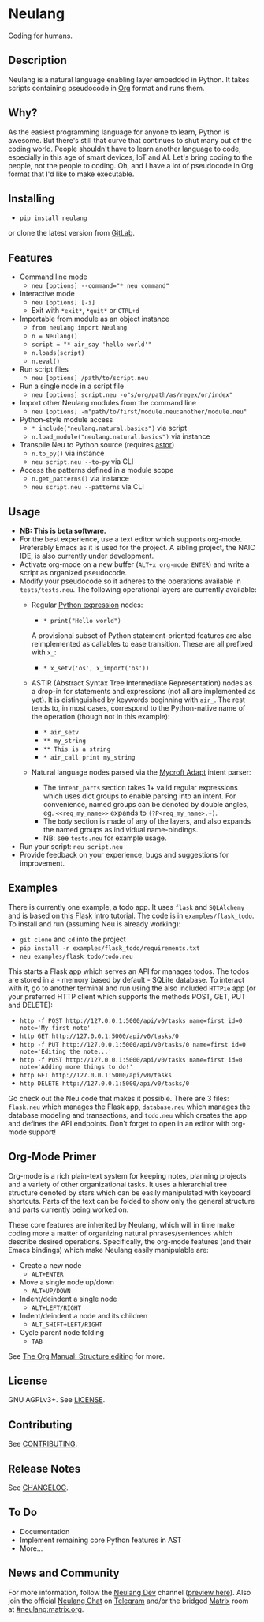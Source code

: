 # Neulang
Coding for humans.

## Description
Neulang is a natural language enabling layer embedded in Python. It takes scripts containing pseudocode in [Org](http://orgmode.org/) format and runs them.

## Why?
As the easiest programming language for anyone to learn, Python is awesome.
But there's still that curve that continues to shut many out of the coding world.
People shouldn't have to learn another language to code, especially in this age of smart devices, IoT and AI.
Let's bring coding to the people, not the people to coding.
Oh, and I have a lot of pseudocode in Org format that I'd like to make executable.

## Installing
* `pip install neulang`

or clone the latest version from [GitLab](https://gitlab.com/skeledrew/neulang).

## Features
* Command line mode
  * `neu [options] --command="* neu command"`
* Interactive mode
  * `neu [options] [-i]`
  * Exit with `*exit*`, `*quit*` or `CTRL+d`
* Importable from module as an object instance
  * `from neulang import Neulang`
  * `n = Neulang()`
  * `script = "* air_say 'hello world'"`
  * `n.loads(script)`
  * `n.eval()`
* Run script files
  * `neu [options] /path/to/script.neu`
* Run a single node in a script file
  * `neu [options] script.neu -o"s/org/path/as/regex/or/index"`
* Import other Neulang modules from the command line
  * `neu [options] -m"path/to/first/module.neu:another/module.neu"`
* Python-style module access
  * `* include("neulang.natural.basics")` via script
  * `n.load_module("neulang.natural.basics")` via instance
* Transpile Neu to Python source (requires [astor](https://pypi.org/project/astor/))
  * `n.to_py()` via instance
  * `neu script.neu --to-py` via CLI
* Access the patterns defined in a module scope
  * `n.get_patterns()` via instance
  * `neu script.neu --patterns` via CLI

## Usage
* **NB: This is beta software.**
* For the best experience, use a text editor which supports org-mode. Preferably Emacs as it is used for the project. A sibling project, the NAIC IDE, is also currently under development.
* Activate org-mode on a new buffer (`ALT+x org-mode ENTER`) and write a script as organized pseudocode.
* Modify your pseudocode so it adheres to the operations available in `tests/tests.neu`. The following operational layers are currently available:
  * Regular [Python expression](https://docs.python.org/3/reference/expressions.html) nodes:
    * `* print("Hello world")`
    
    A provisional subset of Python statement-oriented features are also reimplemented as callables to ease transition. These are all prefixed with `x_`:
      * `* x_setv('os', x_import('os'))`
  * ASTIR (Abstract Syntax Tree Intermediate Representation) nodes as a drop-in for statements and expressions (not all are implemented as yet). It is distinguished by keywords beginning with `air_`. The rest tends to, in most cases, correspond to the Python-native name of the operation (though not in this example):
    * `* air_setv`
    * `** my_string`
    * `** This is a string`
    * `* air_call print my_string`
  * Natural language nodes parsed via the [Mycroft Adapt](https://github.com/MycroftAI/adapt) intent parser:
    * The `intent_parts` section takes 1+ valid regular expressions which uses dict groups to enable parsing into an intent. For convenience, named groups can be denoted by double angles, eg. `<<req_my_name>>` expands to `(?P<req_my_name>.+)`.
    * The `body` section is made of any of the layers, and also expands the named groups as individual name-bindings.
    * NB: see `tests.neu` for example usage.
* Run your script: `neu script.neu`
* Provide feedback on your experience, bugs and suggestions for improvement.

## Examples
There is currently one example, a todo app. It uses `flask` and `SQLAlchemy` and is based on [this Flask intro tutorial](https://opensource.com/article/18/4/flask). The code is in `examples/flask_todo`. To install and run (assuming Neu is already working):
* `git clone` and `cd` into the project
* `pip install -r examples/flask_todo/requirements.txt`
* `neu examples/flask_todo/todo.neu`

This starts a Flask app which serves an API for manages todos. The todos are stored in a - memory based by default - SQLite database. To interact with it, go to another terminal and run using the also included `HTTPie` app (or your preferred HTTP client which supports the methods POST, GET, PUT and DELETE):
* `http -f POST http://127.0.0.1:5000/api/v0/tasks name=first id=0 note='My first note'`
* `http GET http://127.0.0.1:5000/api/v0/tasks/0`
* `http -f PUT http://127.0.0.1:5000/api/v0/tasks/0 name=first id=0 note='Editing the note...'`
* `http -f POST http://127.0.0.1:5000/api/v0/tasks name=first id=0 note='Adding more things to do!'`
* `http GET http://127.0.0.1:5000/api/v0/tasks`
* `http DELETE http://127.0.0.1:5000/api/v0/tasks/0`

Go check out the Neu code that makes it possible. There are 3 files: `flask.neu` which manages the Flask app, `database.neu` which manages the database modeling and transactions, and `todo.neu` which creates the app and defines the API endpoints. Don't forget to open in an editor with org-mode support!

## Org-Mode Primer
Org-mode is a rich plain-text system for keeping notes, planning projects and a variety of other organizational tasks. It uses a hierarchial tree structure denoted by stars which can be easily manipulated with keyboard shortcuts. Parts of the text can be folded to show only the general structure and parts currently being worked on. 

These core features are inherited by Neulang, which will in time make coding more a matter of organizing natural phrases/sentences which describe desired operations. Specifically, the org-mode features (and their Emacs bindings) which make Neulang easily manipulable are:
* Create a new node
  * `ALT+ENTER`
* Move a single node up/down
  * `ALT+UP/DOWN`
* Indent/deindent a single node
  * `ALT+LEFT/RIGHT`
* Indent/deindent a node and its children
  * `ALT_SHIFT+LEFT/RIGHT`
* Cycle parent node folding
  * `TAB`

See [The Org Manual: Structure editing](https://www.gnu.org/software/emacs/manual/html_node/org/Structure-editing.html) for more.

## License
GNU AGPLv3+. See [LICENSE](LICENSE.md).

## Contributing
See [CONTRIBUTING](CONTRIBUTING.md).

## Release Notes
See [CHANGELOG](CHANGELOG.md).

## To Do
* Documentation
* Implement remaining core Python features in AST
* More...

## News and Community
For more information, follow the [Neulang Dev](https://t.me/neulang) channel ([preview here](https://t.me/s/neulang)). Also join the official [Neulang Chat](https://t.me/neulang_chat) on [Telegram](https://telegram.org/) and/or the bridged [Matrix](https://matrix.org/) room at [#neulang:matrix.org](https://matrix.to/#/#neulang:matrix.org).
